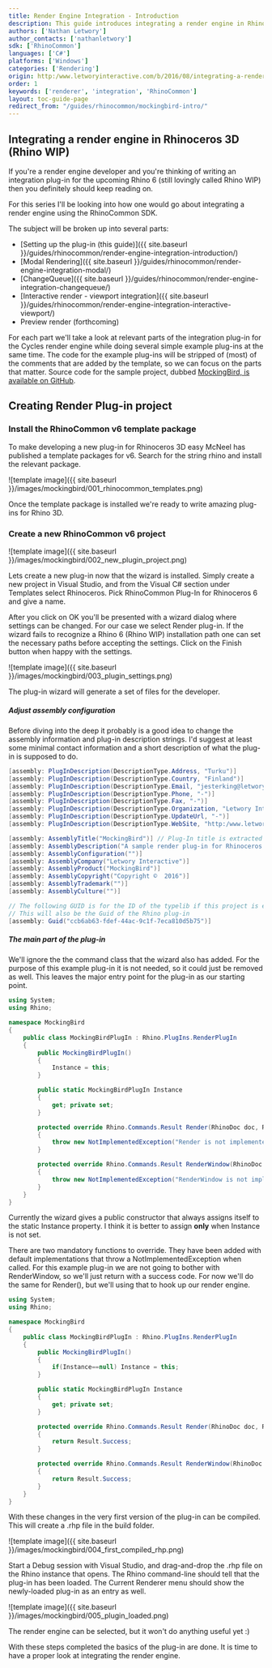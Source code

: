 ```yaml
---
title: Render Engine Integration - Introduction
description: This guide introduces integrating a render engine in Rhino using RhinoCommon.
authors: ['Nathan Letwory']
author_contacts: ['nathanletwory']
sdk: ['RhinoCommon']
languages: ['C#']
platforms: ['Windows']
categories: ['Rendering']
origin: http:/www.letworyinteractive.com/b/2016/08/integrating-a-render-engine-in-rhinoceros-3d-using-rhinocommon-introduction/
order: 1
keywords: ['renderer', 'integration', 'RhinoCommon']
layout: toc-guide-page
redirect_from: "/guides/rhinocommon/mockingbird-intro/"
---
```



## Integrating a render engine in Rhinoceros 3D (Rhino WIP)
If you're a render engine developer and you're thinking of writing an integration plug-in for the upcoming Rhino 6 (still lovingly called Rhino WIP) then you definitely should keep reading on.

For this series I'll be looking into how one would go about integrating a render engine using the RhinoCommon SDK.

The subject will be broken up into several parts:

* [Setting up the plug-in (this guide)]({{ site.baseurl }}/guides/rhinocommon/render-engine-integration-introduction/)
* [Modal Rendering]({{ site.baseurl }}/guides/rhinocommon/render-engine-integration-modal/)
* [ChangeQueue]({{ site.baseurl }}/guides/rhinocommon/render-engine-integration-changequeue/)
* [Interactive render - viewport integration]({{ site.baseurl }}/guides/rhinocommon/render-engine-integration-interactive-viewport/)
* Preview render (forthcoming)

For each part we'll take a look at relevant parts of the integration plug-in for the Cycles render engine while doing several simple example plug-ins at the same time. The code for the example plug-ins will be stripped of (most) of the comments that are added by the template, so we can focus on the parts that matter. Source code for the sample project, dubbed <a href="https:/github.com/mcneel/rhino-developer-samples/tree/6/rhinocommon/cs/SampleCsRendererIntegration/MockingBird">MockingBird, is available on GitHub</a>.

## Creating Render Plug-in project
### Install the RhinoCommon v6 template package
To make developing a new plug-in for Rhinoceros 3D easy McNeel has published a template packages for v6. Search for the string rhino and install the relevant package.

![template image]({{ site.baseurl }}/images/mockingbird/001_rhinocommon_templates.png)



Once the template package is installed we're ready to write amazing plug-ins for Rhino 3D.
### Create a new RhinoCommon v6 project
![template image]({{ site.baseurl }}/images/mockingbird/002_new_plugin_project.png)

Lets create a new plug-in now that the wizard is installed. Simply create a new project in Visual Studio, and from the Visual C# section under Templates select Rhinoceros. Pick RhinoCommon Plug-In for Rhinoceros 6 and give a name.

After you click on OK you'll be presented with a wizard dialog where settings can be changed. For our case we select Render plug-in. If the wizard fails to recognize a Rhino 6 (Rhino WIP) installation path one can set the necessary paths before accepting the settings. Click on the Finish button when happy with the settings.

![template image]({{ site.baseurl }}/images/mockingbird/003_plugin_settings.png)



The plug-in wizard will generate a set of files for the developer.
##### Adjust assembly configuration
Before diving into the deep it probably is a good idea to change the assembly information and plug-in description strings. I'd suggest at least some minimal contact information and a short description of what the plug-in is supposed to do.

```cs
[assembly: PlugInDescription(DescriptionType.Address, "Turku")]
[assembly: PlugInDescription(DescriptionType.Country, "Finland")]
[assembly: PlugInDescription(DescriptionType.Email, "jesterking@letwory.net")]
[assembly: PlugInDescription(DescriptionType.Phone, "-")]
[assembly: PlugInDescription(DescriptionType.Fax, "-")]
[assembly: PlugInDescription(DescriptionType.Organization, "Letwory Interactive")]
[assembly: PlugInDescription(DescriptionType.UpdateUrl, "-")]
[assembly: PlugInDescription(DescriptionType.WebSite, "http:/www.letworyinteractive.com")]

[assembly: AssemblyTitle("MockingBird")] // Plug-In title is extracted from this
[assembly: AssemblyDescription("A sample render plug-in for Rhinoceros 6")]
[assembly: AssemblyConfiguration("")]
[assembly: AssemblyCompany("Letwory Interactive")]
[assembly: AssemblyProduct("MockingBird")]
[assembly: AssemblyCopyright("Copyright ©  2016")]
[assembly: AssemblyTrademark("")]
[assembly: AssemblyCulture("")]

// The following GUID is for the ID of the typelib if this project is exposed to COM
// This will also be the Guid of the Rhino plug-in
[assembly: Guid("ccb6ab63-fdef-44ac-9c1f-7eca810d5b75")]
```

##### The main part of the plug-in
We'll ignore the the command class that the wizard also has added. For the purpose of this example plug-in it is not needed, so it could just be removed as well. This leaves the major entry point for the plug-in as our starting point.

```cs
using System;
using Rhino;

namespace MockingBird
{
	public class MockingBirdPlugIn : Rhino.PlugIns.RenderPlugIn
	{
		public MockingBirdPlugIn()
		{
			Instance = this;
		}

		public static MockingBirdPlugIn Instance
		{
			get; private set;
		}

		protected override Rhino.Commands.Result Render(RhinoDoc doc, Rhino.Commands.RunMode mode, bool fastPreview)
		{
			throw new NotImplementedException("Render is not implemented in the MockingBird.MockingBirdPlugIn class.");
		}

		protected override Rhino.Commands.Result RenderWindow(RhinoDoc doc, Rhino.Commands.RunMode mode, bool fastPreview, Rhino.Display.RhinoView view, System.Drawing.Rectangle rect, bool inWindow)
		{
			throw new NotImplementedException("RenderWindow is not implemented by the MockingBird.MockingBirdPlugIn class.");
		}
	}
}
```

Currently the wizard gives a public constructor that always assigns itself to the static Instance property. I think it is better to assign <strong>only</strong> when Instance is not set.

There are two mandatory functions to override. They have been added with default implementations that throw a NotImplementedException when called. For this example plug-in we are not going to bother with RenderWindow, so we'll just return with a success code. For now we'll do the same for Render(), but we'll using that to hook up our render engine.

```cs
using System;
using Rhino;

namespace MockingBird
{
	public class MockingBirdPlugIn : Rhino.PlugIns.RenderPlugIn
	{
		public MockingBirdPlugIn()
		{
			if(Instance==null) Instance = this;
		}

		public static MockingBirdPlugIn Instance
		{
			get; private set;
		}

		protected override Rhino.Commands.Result Render(RhinoDoc doc, Rhino.Commands.RunMode mode, bool fastPreview)
		{
			return Result.Success;
		}

		protected override Rhino.Commands.Result RenderWindow(RhinoDoc doc, Rhino.Commands.RunMode mode, bool fastPreview, Rhino.Display.RhinoView view, System.Drawing.Rectangle rect, bool inWindow)
		{
			return Result.Success;
		}
	}
}
```

With these changes in the very first version of the plug-in can be compiled. This will create a .rhp file in the build folder.

![template image]({{ site.baseurl }}/images/mockingbird/004_first_compiled_rhp.png)



Start a Debug session with Visual Studio, and drag-and-drop the .rhp file on the Rhino instance that opens. The Rhino command-line should tell that the plug-in has been loaded. The Current Renderer menu should show the newly-loaded plug-in as an entry as well.

![template image]({{ site.baseurl }}/images/mockingbird/005_plugin_loaded.png)

The render engine can be selected, but it won't do anything useful yet :)

With these steps completed the basics of the plug-in are done. It is time to have a proper look at integrating the render engine.
